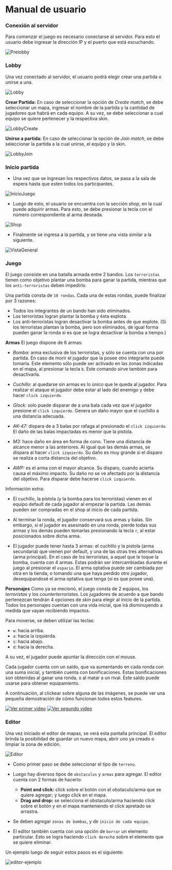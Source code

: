 # Manual de usuario

### Conexión al servidor
Para comenzar el juego es necesario conectarse al servidor. Para esto el usuario debe ingresar la dirección IP y el puerto que está escuchando. 

![Prelobby](img/prelobby.png)

### Lobby
Una vez conectado al servidor, el usuario podrá elegir crear una partida o unirse a una.

![Lobby](img/lobby.png)

**Crear Partida:**
En caso de seleccionar la opción de _Create match_, se debe seleccionar un mapa, ingresar el nombre de la partida y la cantidad de jugadores que habrá en cada equipo. A su vez, se debe seleccionar a cual equipo se quiere pertenecer y la respectiva skin. 

![LobbyCreate](img/lobby-create.png)

**Unirse a partida:**
En caso de seleccionar la opción de _Join match_, se debe seleccionar la partida a la cual unirse, el equipo y la skin.

![LobbyJoin](img/lobby-join.png)

### Inicio partida
* Una vez que se ingresan los respectivos datos, se pasa a la sala de espera hasta que esten todos los participantes. 

![InicioJuego](img/inicio-juego.png)

* Luego de esto, el usuario se encuentra con la sección _shop_, en la cual puede adquirir armas. Para esto, se debe presionar la tecla con el número correspondiente al arma deseada. 

![Shop](img/shop.png)

* Finalmente se ingresa a la partida, y se tiene una vista similar a la siguiente.

![VistaGeneral](img/vista-general.png)

### Juego
El juego consiste en una batalla armada entre 2 bandos. Los `terroristas` tienen como objetivo plantar una bomba para ganar la partida, mientras que los `anti-terroristas` deben impedirlo. 

Una partida consta de `10 rondas`. Cada una de estas rondas, puede finalizar por 3 razones: 
* Todos los integrantes de un bando han sido eliminados.
* Los terroristas logran plantar la bomba y ésta explota. 
* Los anti-terroristas logran desactivar la bomba antes de que explote. 
(Si los terroristas plantan la bomba, pero son eliminados, de igual forma pueden ganar la ronda si es que se logra desactivar la bomba a tiempo.)

**Armas** 
El juego dispone de 6 armas: 
* _Bomba:_ arma exclusiva de los terroristas, y sólo se cuenta con una por partida. En caso de morir el jugador que la posee otro integrante puede tomarla. Este elemento sólo puede ser activado en las zonas indicadas en el mapa, al presionar la tecla `b`. Este comando sirve también para desactivarla. 

* _Cuchillo:_ al quedarse sin armas es lo único que le queda al jugador. Para realizar el ataque el jugador debe estar al lado del enemigo y debe hacer `click izquierdo`.

* _Glock:_ solo puede disparar de a una bala cada vez que el jugador presione el `click izquierdo`. Genera un daño mayor que el cuchillo a una distancia adecuada.

* _AK-47:_ dispara de a 3 balas por rafaga al presionado el `click izquierdo`. El daño de las balas impactadas es menor que la pistola.

* _M3:_ hace daño en área en forma de cono. Tiene una distancia de alcance menor a las anteriores. Al igual que las demás armas, se dispara al hacer `click izquierdo`. Su daño es muy grande si el disparo se realiza a corta distancia del objetivo.

* _AWP:_ es el arma con el mayor alcance. Su disparo, cuando acierta causa el máximo impacto. Su daño no se ve afectado por la distancia del objetivo. Para disparar debe hacerse `click izquierdo`.

Información extra:
* El cuchillo, la pistola (y la bomba para los terroristas) vienen en el equipo default de cada jugador al empezar la partida. Las demás pueden ser compradas en el shop al inicio de cada partida. 

* Al terminar la ronda, el jugador conservará sus armas y balas. Sin embargo, si el jugador es asesinado en una ronda, pierde todas sus armas y los demás pueden tomarlas presionando la tecla `r`, al estar posicionados sobre dicha arma. 

* El jugador puede tener hasta 3 armas: el cuchillo y la pistola (arma secundaria) que vienen por default, y una
de las otras tres alternativas (arma principal). En el caso de los terroristas, a aquel que le toque la bomba, cuenta con 4 armas. Estas podrán ser intercambiadas durante el juego al presionar el `espacio`. El arma optativa puede ser cambiada por
otra en la tienda, o tomando una que haya perdido otro jugador, desequipandosé el arma optativa que tenga (si es que posee una).

**Personajes**
Como ya se mecionó, el juego consta de 2 equipos, los *terroristas* y los *counterterroristas*. Los jugadores de acuerdo a que bando pertenezcan tendrán 4 opciones de _skin_ para elegir al inicio de la partida. Todos los personajes cuentan con una vida inicial, que irá disminuyendo a medida que vayan recibiendo impactos. 

Para moverse, se deben utilizar las teclas:
* `w`: hacia arriba.
* `a`: hacia la izquierda.
* `s`: hacia abajo.
* `d`: hacia la derecha.

A su vez, el jugador puede apuntar la dirección con el mouse.  

Cada jugador cuenta con un saldo, que va aumentando en cada ronda con una suma inicial, y también cuenta con bonificaciones. Estas bonificaciones son obtenidas al ganar una ronda, o al matar a un rival. Este saldo puede usarse para obtener equipamiento. 

A continuación, al clickear sobre alguna de las imágenes, se puede ver una pequeña demostración de cómo funcionan todos estos features.

[![Ver primer video](img/preview1.png)](img/1.mp4)
[![Ver segundo video](img/preview2.png)](img/2.mp4)

### Editor
Una vez iniciado el editor de mapas, se verá esta pantalla principal. El editor brinda la posibilidad de guardar un nuevo mapa, abrir uno ya creado o limpiar la zona de edición.

![Editor](img/editor-incial.png)

* Como primer paso se debe seleccionar el tipo de `terreno`. 
* Luego hay diversos tipos de `obstaculos` y `armas` para agregar. El editor cuenta con 2 formas de hacerlo: 

    + **Point and click:** click sobre el botón con el obstaculo/arma que se quiere agregar; y luego click en el mapa.
    + **Drag and drop:** se selecciona el obstaculo/arma haciendo click sobre el botón y en el mapa manteniendo el click apretado se arrastra.

* Se deben agregar `zonas de bombas`, y de `inicio de cada equipo`.

* El editor también cuenta con una opción de `borrar` un elemento particular. Esto se logra haciendo `click derecho` sobre el elemento que se quiere eliminar. 

Un ejemplo luego de seguir estos pasos es el siguiente:

![editor-ejemplo](img/editor-mapa.png)



